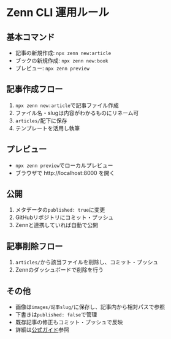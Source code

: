 # Zenn CLI 運用ルール

## 基本コマンド
- 記事の新規作成: `npx zenn new:article`
- ブックの新規作成: `npx zenn new:book`
- プレビュー: `npx zenn preview`

## 記事作成フロー
1. `npx zenn new:article`で記事ファイル作成
2. ファイル名・slugは内容がわかるものにリネーム可
3. `articles/`配下に保存
4. テンプレートを活用し執筆

## プレビュー
- `npx zenn preview`でローカルプレビュー
- ブラウザで http://localhost:8000 を開く

## 公開
1. メタデータの`published: true`に変更
2. GitHubリポジトリにコミット・プッシュ
3. Zennと連携していれば自動で公開

## 記事削除フロー
1. `articles/`から該当ファイルを削除し、コミット・プッシュ
2. Zennのダッシュボードで削除を行う

## その他
- 画像は`images/記事slug/`に保存し、記事内から相対パスで参照
- 下書きは`published: false`で管理
- 既存記事の修正もコミット・プッシュで反映
- 詳細は[公式ガイド](https://zenn.dev/zenn/articles/zenn-cli-guide)参照
